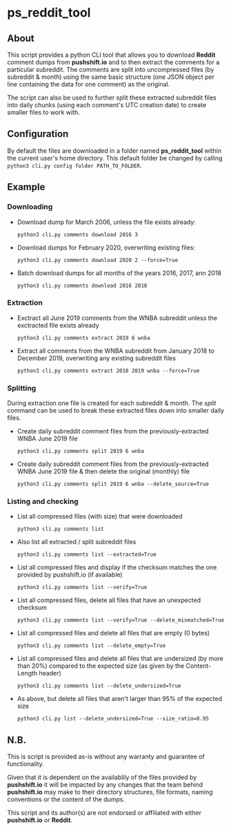 # ps_reddit_tool

## About

This script provides a python CLI tool that allows you to download __Reddit__ comment dumps from __pushshift.io__ and to then extract the comments for a particular subreddit.
The comments are split into uncompressed files (by subreddit & month) using the same basic structure (one JSON object per line containing the data for one comment) as the original.

The script can also be used to further split these extracted subreddit files into daily chunks (using each comment's UTC creation date) to create smaller files to work with.



## Configuration

By default the files are downloaded in a folder named __ps_reddit_tool__ within the current user's home directory. This default folder be changed by calling 
```python3 cli.py config folder PATH_TO_FOLDER```.

## Example

### Downloading

- Download dump for March 2006, unless the file exists already:

    ```python3 cli.py comments download 2016 3```

- Download dumps for February 2020, overwriting existing files:

    ```python3 cli.py comments download 2020 2 --force=True```

- Batch download dumps for all months of the years 2016, 2017, ann 2018

    ```python3 cli.py comments download 2016 2018```

### Extraction

- Exctract all June 2019 comments from the WNBA subreddit unless the exctracted file exists already

    ```python3 cli.py comments extract 2019 6 wnba```

- Extract all comments from the WNBA subreddit from January 2018 to December 2019, overwriting any existing subreddit files 

    ```python3 cli.py comments extract 2018 2019 wnba --force=True```

### Splitting

During extraction one file is created for each subreddit & month. The _split_ command can be used to break these extracted files down into smaller daily files. 

- Create daily subreddit comment files from the previously-extracted WNBA June 2019 file

    ```python3 cli.py comments split 2019 6 wnba```

- Create daily subreddit comment files from the previously-extracted WNBA June 2019 file & then delete the original (monthly) file

    ```python3 cli.py comments split 2019 6 wnba --delete_source=True```

### Listing and checking

- List all compressed files (with size) that were downloaded

    ```python3 cli.py comments list```


- Also list all extracted / split subreddit files

    ```python3 cli.py comments list --extracted=True```

- List all compressed files and display if the checksum matches the one provided by pushshift.io (if available)

    ```python3 cli.py comments list --verify=True```

- List all compressed files, delete all files that have an unexpected checksum

    ```python3 cli.py comments list --verify=True --delete_mismatched=True```

- List all compressed files and delete all files that are empty (0 bytes)

    ```python3 cli.py comments list --delete_empty=True```

- List all compressed files and delete all files that are undersized (by more than 20%) compared to the expected size (as given by the Content-Length header)

    ```python3 cli.py comments list --delete_undersized=True```

- As above, but delete all files that aren't larger than 95% of the expected size

    ```python3 cli.py list --delete_undersized=True --size_ratio=0.95```




## N.B.

This is script is provided as-is without any warranty and guarantee of functionality.

Given that it is dependent on the availablily of the files provided by  __pushshift.io__ it will be impacted by any changes that the team behind __pushshift.io__ may make to their directory structures, file formats, naming conventions or the content of the dumps.

This script and its author(s) are not endorsed or affiliated with either __pushshift.io__ or __Reddit__.
